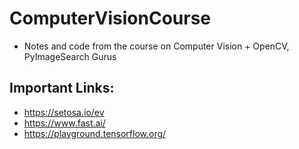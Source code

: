 # ComputerVisionCourse
 - Notes and code from the course on Computer Vision + OpenCV, PyImageSearch Gurus
## Important Links:
- https://setosa.io/ev
- https://www.fast.ai/
- https://playground.tensorflow.org/

